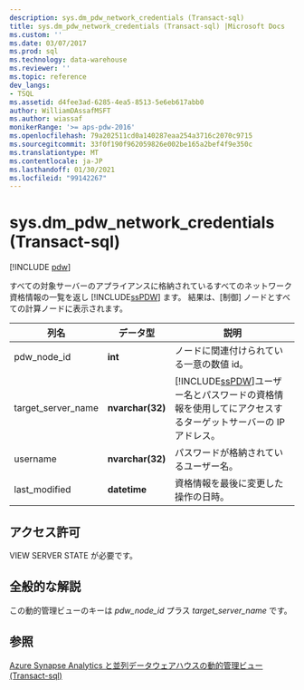 ```yaml
---
description: sys.dm_pdw_network_credentials (Transact-sql)
title: sys.dm_pdw_network_credentials (Transact-sql) |Microsoft Docs
ms.custom: ''
ms.date: 03/07/2017
ms.prod: sql
ms.technology: data-warehouse
ms.reviewer: ''
ms.topic: reference
dev_langs:
- TSQL
ms.assetid: d4fee3ad-6285-4ea5-8513-5e6eb617abb0
author: WilliamDAssafMSFT
ms.author: wiassaf
monikerRange: '>= aps-pdw-2016'
ms.openlocfilehash: 79a202511cd0a140287eaa254a3716c2070c9715
ms.sourcegitcommit: 33f0f190f962059826e002be165a2bef4f9e350c
ms.translationtype: MT
ms.contentlocale: ja-JP
ms.lasthandoff: 01/30/2021
ms.locfileid: "99142267"
---
```

# <a name="sysdm_pdw_network_credentials-transact-sql"></a>sys.dm_pdw_network_credentials (Transact-sql)
[!INCLUDE [pdw](../../includes/applies-to-version/pdw.md)]

  すべての対象サーバーのアプライアンスに格納されているすべてのネットワーク資格情報の一覧を返し [!INCLUDE[ssPDW](../../includes/sspdw-md.md)] ます。 結果は、[制御] ノードとすべての計算ノードに表示されます。  
  
|列名|データ型|説明|  
|-----------------|---------------|-----------------|  
|pdw_node_id|**int**|ノードに関連付けられている一意の数値 id。|  
|target_server_name|**nvarchar(32)**|[!INCLUDE[ssPDW](../../includes/sspdw-md.md)]ユーザー名とパスワードの資格情報を使用してにアクセスするターゲットサーバーの IP アドレス。|  
|username|**nvarchar(32)**|パスワードが格納されているユーザー名。|  
|last_modified|**datetime**|資格情報を最後に変更した操作の日時。|  
  
## <a name="permissions"></a>アクセス許可  
 VIEW SERVER STATE が必要です。  
  
## <a name="general-remarks"></a>全般的な解説  
 この動的管理ビューのキーは *pdw_node_id* プラス *target_server_name* です。  
  
## <a name="see-also"></a>参照  
 [Azure Synapse Analytics と並列データウェアハウスの動的管理ビュー &#40;Transact-sql&#41;](../../relational-databases/system-dynamic-management-views/sql-and-parallel-data-warehouse-dynamic-management-views.md)  
  
  
